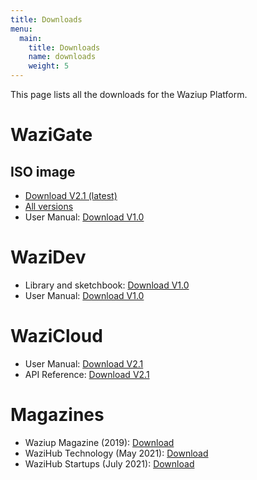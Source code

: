 ```yaml
---
title: Downloads
menu:
  main:
    title: Downloads
    name: downloads
    weight: 5
---
```


This page lists all the downloads for the Waziup Platform.

WaziGate
========

ISO image
---------

- [Download V2.1 (latest)](https://downloads.waziup.io/WaziGate_V2.1.10.zip)
- [All versions](https://downloads.waziup.io/)
- User Manual: [Download V1.0](/docs/WaziGate_User_Manual-V1.0.pdf)

WaziDev
=======

- Library and sketchbook: [Download V1.0](https://github.com/Waziup/WaziDev/archive/master.zip)
- User Manual: [Download V1.0](/docs/WaziDev_User_Manual-V1.0.pdf)

WaziCloud
=========

- User Manual: [Download V2.1](/docs/WaziCloud_User_Manual-V2.1.pdf)
- API Reference: [Download V2.1](/docs/WaziCloud_API_Reference-V2.1.pdf)


Magazines
=========

- Waziup Magazine (2019): [Download](/docs/WaziupMagazine.pdf)
- WaziHub Technology (May 2021): [Download](/docs/WaziHubMagazine1.pdf)
- WaziHub Startups (July 2021): [Download](/docs/WaziHub_Startups_Magazine.pdf)
